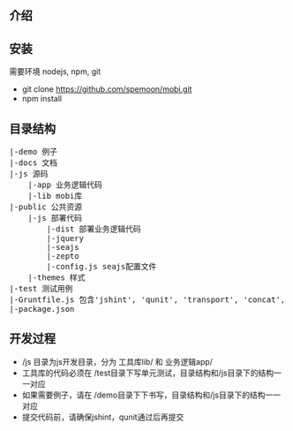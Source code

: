## 介绍

## 安装
需要环境 nodejs, npm, git
* git clone https://github.com/spemoon/mobi.git
* npm install

## 目录结构
<pre>
|-demo 例子
|-docs 文档
|-js 源码
    |-app 业务逻辑代码
    |-lib mobi库
|-public 公共资源
    |-js 部署代码
        |-dist 部署业务逻辑代码
        |-jquery
        |-seajs
        |-zepto
        |-config.js seajs配置文件
    |-themes 样式
|-test 测试用例
|-Gruntfile.js 包含'jshint', 'qunit', 'transport', 'concat', 'uglify', 'clean', 'watch'等任务
|-package.json
</pre>

## 开发过程
* /js 目录为js开发目录，分为 工具库lib/ 和 业务逻辑app/
* 工具库的代码必须在 /test目录下写单元测试，目录结构和/js目录下的结构一一对应
* 如果需要例子，请在 /demo目录下下书写，目录结构和/js目录下的结构一一对应
* 提交代码前，请确保jshint，qunit通过后再提交